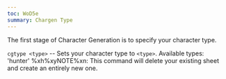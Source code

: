 ```yaml
---
toc: WoD5e
summary: Chargen Type
---
```


The first stage of Character Generation is to specify your character type.

`cgtype <type>` -- Sets your character type to `<type>`.  Available types: 'hunter'
%xh%xyNOTE%xn: This command will delete your existing sheet and create an entirely new one.